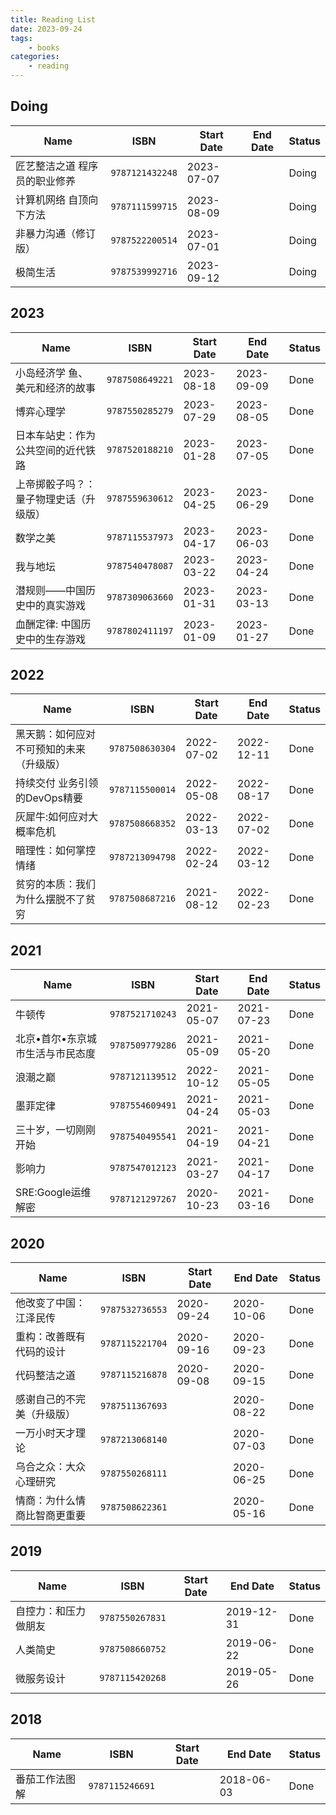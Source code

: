 ```yaml
---
title: Reading List
date: 2023-09-24
tags:
	- books
categories: 
	- reading
---
```


 ## Doing 

| Name | ISBN | Start Date | End Date | Status |
| --- | --- | --- | --- | --- |
| 匠艺整洁之道 程序员的职业修养 | `9787121432248` | 2023-07-07|  | Doing |
| 计算机网络 自顶向下方法 | `9787111599715` | 2023-08-09|  | Doing |
| 非暴力沟通（修订版） | `9787522200514` | 2023-07-01|  | Doing |
| 极简生活 | `9787539992716` | 2023-09-12|  | Doing |

## 2023

| Name | ISBN | Start Date | End Date | Status |
| --- | --- | --- | --- | --- |
| 小岛经济学 鱼、美元和经济的故事 | `9787508649221` | 2023-08-18| 2023-09-09 | Done |
| 博弈心理学 | `9787550285279` | 2023-07-29| 2023-08-05 | Done |
| 日本车站史：作为公共空间的近代铁路 | `9787520188210` | 2023-01-28| 2023-07-05 | Done |
| 上帝掷骰子吗？：量子物理史话（升级版） | `9787559630612` | 2023-04-25| 2023-06-29 | Done |
| 数学之美 | `9787115537973` | 2023-04-17| 2023-06-03 | Done |
| 我与地坛 | `9787540478087` | 2023-03-22| 2023-04-24 | Done |
| 潜规则——中国历史中的真实游戏 | `9787309063660` | 2023-01-31| 2023-03-13 | Done |
| 血酬定律: 中国历史中的生存游戏 | `9787802411197` | 2023-01-09| 2023-01-27 | Done |

## 2022

| Name | ISBN | Start Date | End Date | Status |
| --- | --- | --- | --- | --- |
| 黑天鹅：如何应对不可预知的未来（升级版） | `9787508630304` | 2022-07-02| 2022-12-11 | Done |
| 持续交付 业务引领的DevOps精要 | `9787115500014` | 2022-05-08| 2022-08-17 | Done |
| 灰犀牛:如何应对大概率危机 | `9787508668352` | 2022-03-13| 2022-07-02 | Done |
| 暗理性：如何掌控情绪 | `9787213094798` | 2022-02-24| 2022-03-12 | Done |
| 贫穷的本质：我们为什么摆脱不了贫穷 | `9787508687216` | 2021-08-12| 2022-02-23 | Done |

## 2021

| Name | ISBN | Start Date | End Date | Status |
| --- | --- | --- | --- | --- |
| 牛顿传 | `9787521710243` | 2021-05-07| 2021-07-23 | Done |
| 北京•首尔•东京城市生活与市民态度 | `9787509779286` | 2021-05-09| 2021-05-20 | Done |
| 浪潮之巅 | `9787121139512` | 2022-10-12| 2021-05-05 | Done |
| 墨菲定律 | `9787554609491` | 2021-04-24| 2021-05-03 | Done |
| 三十岁，一切刚刚开始 | `9787540495541` | 2021-04-19| 2021-04-21 | Done |
| 影响力 | `9787547012123` | 2021-03-27| 2021-04-17 | Done |
| SRE:Google运维解密 | `9787121297267` | 2020-10-23| 2021-03-16 | Done |

## 2020

| Name | ISBN | Start Date | End Date | Status |
| --- | --- | --- | --- | --- |
| 他改变了中国：江泽民传 | `9787532736553` | 2020-09-24| 2020-10-06 | Done |
| 重构：改善既有代码的设计 | `9787115221704` | 2020-09-16| 2020-09-23 | Done |
| 代码整洁之道 | `9787115216878` | 2020-09-08| 2020-09-15 | Done |
| 感谢自己的不完美（升级版） | `9787511367693` | | 2020-08-22 | Done |
| 一万小时天才理论 | `9787213068140` | | 2020-07-03 | Done |
| 乌合之众：大众心理研究 | `9787550268111` | | 2020-06-25 | Done |
| 情商：为什么情商比智商更重要 | `9787508622361` | | 2020-05-16 | Done |

## 2019

| Name | ISBN | Start Date | End Date | Status |
| --- | --- | --- | --- | --- |
| 自控力：和压力做朋友 | `9787550267831` | | 2019-12-31 | Done |
| 人类简史 | `9787508660752` | | 2019-06-22 | Done |
| 微服务设计 | `9787115420268` | | 2019-05-26 | Done |

## 2018

| Name | ISBN | Start Date | End Date | Status |
| --- | --- | --- | --- | --- |
| 番茄工作法图解 | `9787115246691` | | 2018-06-03 | Done |
